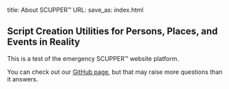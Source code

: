 title: About SCUPPER™
URL:
save_as: index.html

Script Creation Utilities for Persons, Places, and Events in Reality
--------------------------------------------------------------------

This is a test of the emergency SCUPPER™ website platform.

You can check out our [GitHub page](https://github.com/SCUPPERfoundation), but that may raise more questions than it answers.
